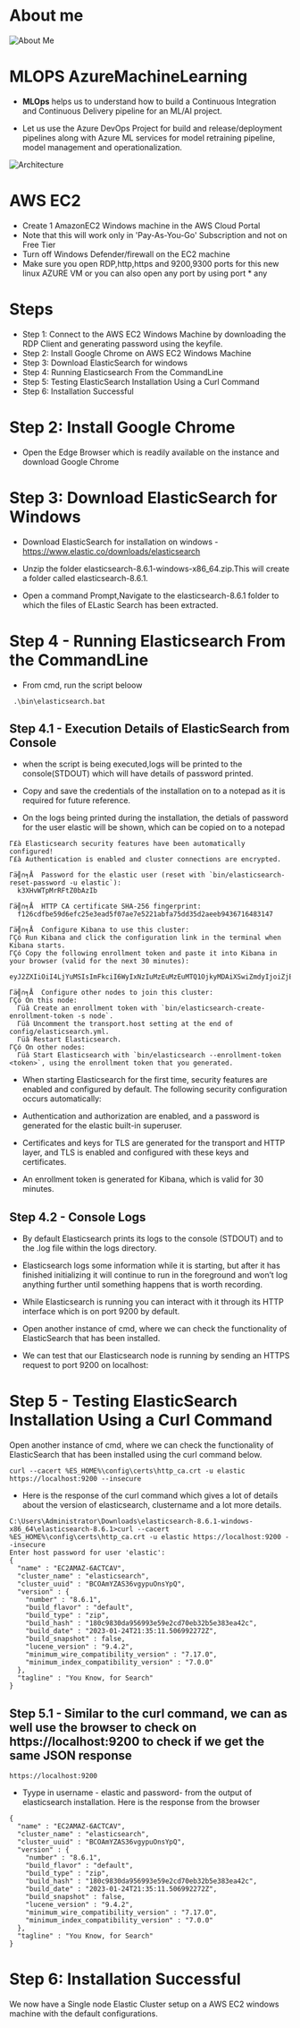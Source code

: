 # About me

![About Me](speaker.jpg)

# MLOPS AzureMachineLearning

- **MLOps** helps us to understand how to build a Continuous Integration and Continuous Delivery pipeline for an ML/AI project.

- Let us use the Azure DevOps Project for build and release/deployment pipelines along with Azure ML services for model retraining pipeline, model management and operationalization.

![Architecture](/pics/Picture1.png)


# AWS EC2

 - Create 1 AmazonEC2 Windows machine in the AWS Cloud Portal
 - Note that this will work only in 'Pay-As-You-Go' Subscription and not on Free Tier
 - Turn off Windows Defender/firewall on the EC2 machine
 - Make sure you open RDP,http,https and  9200,9300 ports for this new linux AZURE VM or you can also open any port by using port * any


# Steps

- Step 1:  Connect to the AWS EC2 Windows Machine by downloading the RDP Client and generating password using the keyfile.
- Step 2:  Install Google Chrome on AWS EC2 Windows Machine
- Step 3:  Download ElasticSearch for windows
- Step 4:  Running Elasticsearch From the CommandLine
- Step 5:  Testing ElasticSearch Installation Using a Curl Command
- Step 6:  Installation Successful


#

# Step 2: Install Google Chrome 

- Open the Edge Browser which is readily available on the instance and download Google Chrome

# Step 3: Download ElasticSearch for Windows

- Download ElasticSearch for installation on windows - https://www.elastic.co/downloads/elasticsearch

- Unzip the folder elasticsearch-8.6.1-windows-x86_64.zip.This will create a folder called elasticsearch-8.6.1.

- Open a command Prompt,Navigate to the elasticsearch-8.6.1 folder to which the files of ELastic Search has been extracted.
  

# Step 4 - Running Elasticsearch From the CommandLine

- From cmd, run the script beloow

```
 .\bin\elasticsearch.bat

```

## Step 4.1 - Execution Details of ElasticSearch from Console

- when the script is being executed,logs will be printed to the console(STDOUT) which will have details of password printed.

- Copy and save the credentials of the installation on to a notepad as it is required for future reference.

- On the logs being printed during the installation, the detials of password for the user elastic will be shown, which can be copied on to a notepad

```
Γ£à Elasticsearch security features have been automatically configured!
Γ£à Authentication is enabled and cluster connections are encrypted.

Γä╣∩╕Å  Password for the elastic user (reset with `bin/elasticsearch-reset-password -u elastic`):
  k3XHvWTpMrRFtZ0bAzIb

Γä╣∩╕Å  HTTP CA certificate SHA-256 fingerprint:
  f126cdfbe59d6efc25e3ead5f07ae7e5221abfa75dd35d2aeeb9436716483147

Γä╣∩╕Å  Configure Kibana to use this cluster:
ΓÇó Run Kibana and click the configuration link in the terminal when Kibana starts.
ΓÇó Copy the following enrollment token and paste it into Kibana in your browser (valid for the next 30 minutes):
  eyJ2ZXIiOiI4LjYuMSIsImFkciI6WyIxNzIuMzEuMzEuMTQ1OjkyMDAiXSwiZmdyIjoiZjEyNmNkZmJlNTlkNmVmYzI1ZTNlYWQ1ZjA3YWU3ZTUyMjFhYmZhNzVkZDM1ZDJhZWViOTQzNjcxNjQ4MzE0NyIsImtleSI6IkdBYkZfSVVCaXdGeC1CaWhSWE1XOkFiUmlrZnp2U3ZLUGFEQ29WZWl2LWcifQ==

Γä╣∩╕Å  Configure other nodes to join this cluster:
ΓÇó On this node:
  Γüâ Create an enrollment token with `bin/elasticsearch-create-enrollment-token -s node`.
  Γüâ Uncomment the transport.host setting at the end of config/elasticsearch.yml.
  Γüâ Restart Elasticsearch.
ΓÇó On other nodes:
  Γüâ Start Elasticsearch with `bin/elasticsearch --enrollment-token <token>`, using the enrollment token that you generated.
```


- When starting Elasticsearch for the first time, security features are enabled and configured by default. The following security configuration occurs automatically:

- Authentication and authorization are enabled, and a password is generated for the elastic built-in superuser.
- Certificates and keys for TLS are generated for the transport and HTTP layer, and TLS is enabled and configured with these keys and certificates.
- An enrollment token is generated for Kibana, which is valid for 30 minutes.

## Step 4.2 - Console Logs

- By default Elasticsearch prints its logs to the console (STDOUT) and to the <clustername>.log file within the logs directory.

- Elasticsearch logs some information while it is starting, but after it has finished initializing it will continue to run in the foreground and won’t log anything further until something happens that is worth recording. 

- While Elasticsearch is running you can interact with it through its HTTP interface which is on port 9200 by default.

- Open another instance of cmd, where we can check the functionality of ElasticSearch that has been installed.

- We can test that our Elasticsearch node is running by sending an HTTPS request to port 9200 on localhost:


# Step 5 - Testing ElasticSearch Installation Using a Curl Command


Open another instance of cmd, where we can check the functionality of ElasticSearch that has been installed using the curl command below.


```
curl --cacert %ES_HOME%\config\certs\http_ca.crt -u elastic https://localhost:9200 --insecure

```

- Here is the response of the curl command which gives a lot of details about the version of elasticsearch, clustername and a lot more details.


```
C:\Users\Administrator\Downloads\elasticsearch-8.6.1-windows-x86_64\elasticsearch-8.6.1>curl --cacert %ES_HOME%\config\certs\http_ca.crt -u elastic https://localhost:9200 --insecure
Enter host password for user 'elastic':
{
  "name" : "EC2AMAZ-6ACTCAV",
  "cluster_name" : "elasticsearch",
  "cluster_uuid" : "BCOAmYZAS36vgypuOnsYpQ",
  "version" : {
    "number" : "8.6.1",
    "build_flavor" : "default",
    "build_type" : "zip",
    "build_hash" : "180c9830da956993e59e2cd70eb32b5e383ea42c",
    "build_date" : "2023-01-24T21:35:11.506992272Z",
    "build_snapshot" : false,
    "lucene_version" : "9.4.2",
    "minimum_wire_compatibility_version" : "7.17.0",
    "minimum_index_compatibility_version" : "7.0.0"
  },
  "tagline" : "You Know, for Search"
}

```

## Step 5.1 - Similar to the curl command, we can as well use the browser to check on https://localhost:9200 to check if we get the same JSON response

```
https://localhost:9200

```

- Tyype in username - elastic and password- from the output of elasticsearch installation. Here is the response from the browser

```
{
  "name" : "EC2AMAZ-6ACTCAV",
  "cluster_name" : "elasticsearch",
  "cluster_uuid" : "BCOAmYZAS36vgypuOnsYpQ",
  "version" : {
    "number" : "8.6.1",
    "build_flavor" : "default",
    "build_type" : "zip",
    "build_hash" : "180c9830da956993e59e2cd70eb32b5e383ea42c",
    "build_date" : "2023-01-24T21:35:11.506992272Z",
    "build_snapshot" : false,
    "lucene_version" : "9.4.2",
    "minimum_wire_compatibility_version" : "7.17.0",
    "minimum_index_compatibility_version" : "7.0.0"
  },
  "tagline" : "You Know, for Search"
}
```


# Step 6: Installation Successful

We now have a Single node Elastic Cluster setup on a AWS EC2 windows machine with the default configurations.
